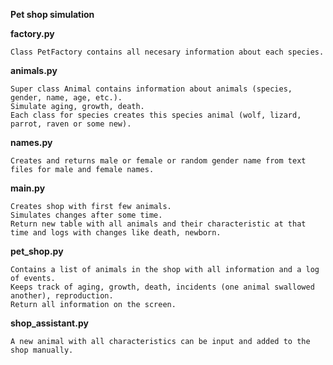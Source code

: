 **Pet shop simulation**


**factory.py**
    
    Class PetFactory contains all necesary information about each species.
    

**animals.py**

    Super class Animal contains information about animals (species, gender, name, age, etc.).
    Simulate aging, growth, death.
    Each class for species creates this species animal (wolf, lizard, parrot, raven or some new).


**names.py**

    Creates and returns male or female or random gender name from text files for male and female names.


**main.py**

    Creates shop with first few animals.
    Simulates changes after some time.
    Return new table with all animals and their characteristic at that time and logs with changes like death, newborn.

**pet_shop.py**

    Contains a list of animals in the shop with all information and a log of events.
    Keeps track of aging, growth, death, incidents (one animal swallowed another), reproduction.
    Return all information on the screen.

**shop_assistant.py**

    A new animal with all characteristics can be input and added to the shop manually.

